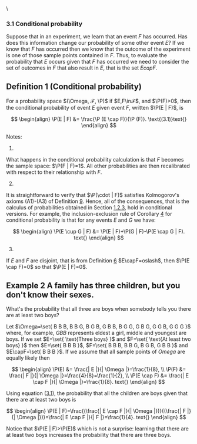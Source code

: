 \


### 3.1 Conditional probability

Suppose that in an experiment, we learn that an event $F$ has occurred.
Has does this information change our probability of some other event
$E$? If we know that $F$ has occurred then we know that the outcome of
the experiment is one of those sample points contained in $F$. Thus, to
evaluate the probability that $E$ occurs given that $F$ has occurred we
need to consider the set of outcomes in $F$ that also result in $E$,
that is the set $EcapF$.

## Definition 1 (Conditional probability)
For a probability space $(\Omega, ℱ, \P)$ if $E,F\inℱ$,
and $\P(F)>0$, then the conditional probability of event $E$
given event $F$, written $\P(E | F)$, is

$$
\begin{align}
\P(E | F) &= \frac{\P (E \cap F)}{\P (F)}. \text{(3.1)}text{}
\end{align}
$$

Notes:

1.  

What happens in the conditional probability calculation is that $F$
becomes the sample space: $\P(F | F)=1$. All other
probabilities are then recalibrated with respect to their relationship
with $F$.

2.  

It is straightforward to verify that $\P(\cdot | F)$
satisfies Kolmogorov's axioms (A1)-(A3) of Definition
[9](nose2.htm#x10-150029). Hence, all of the consequences, that is the
calculus of probabilities obtained in Section
[1.2.3](nose2.htm#x10-160003), hold in conditional versions. For
example, the inclusion-exclusion rule of Corollary
[4](nose2.htm#x10-160224) for conditional probability is that for any
events $E$ and $G$ we have:

$$
\begin{align}
\P(E \cup G | F) &= \P(E | F)+\P(G | F)-\P(E \cap G | F). text{}
\end{align}
$$

3.  

If $E$ and $F$ are disjoint, that is from Definition
[6](nose1.htm#x9-110206) $E\capF=oslash$, then
$\P(E \cap F)=0$ so that $\P(E | F)=0$.

## Example 2 A family has three children, but you don't know their sexes.
What's the probability that all three are boys when somebody tells you
there are at least two boys?

Let
$\Omega=\set{ B B B, B B G, B G B, G B B, B G G, G B G, G G B, G G G }$
where, for example, $GBB$ represents eldest a girl, middle and youngest
are boys. If we set $E=\set{ \text{Three boys} }$ and
$F=\set{ \text{At least two boys} }$ then
$E=\set{ B B B }$,
$F=\set{ B B B, B B G, B G B, G B B }$ and
$E\capF=\set{ B B B }$. If we assume that all sample points of
$Omega$ are equally likely then

$$
\begin{align}
\P(E) &= \frac{| E |}{| \Omega |}=\frac{1}{8},  \\ \P(F) &= \frac{| F |}{| \Omega |}=\frac{4}{8}=\frac{1}{2},  \\ \P(E \cap F) &= \frac{| E \cap F |}{| \Omega |}=\frac{1}{8}. text{}
\end{align}
$$

Using equation ([3.1](#x17-29002r3.1)), the probability that all the
children are boys given that there are at least two boys is

$$
\begin{align}
\P(E | F)=\frac{(\frac{| E \cap F |}{| \Omega |})}{(\frac{| F |}{| \Omega |})}=\frac{| E \cap F |}{| F |}=\frac{1}{4}. text{}
\end{align}
$$

Notice that $\P(E | F)>\P(E)$ which is not
a surprise: learning that there are at least two boys increases the
probability that there are three boys.

